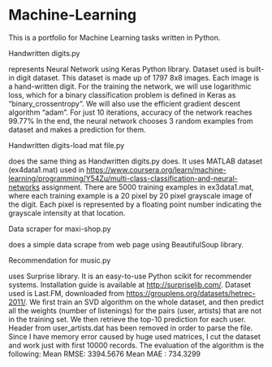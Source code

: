 # Machine-Learning
This is a portfolio for Machine Learning tasks written in Python.

Handwritten digits.py

represents Neural Network using Keras Python library.
Dataset used is built-in digit dataset. This dataset is made up of 1797 8x8 images. Each image is a hand-written digit.
For the training the network, we will use logarithmic loss, which for a binary classification problem is defined in Keras as “binary_crossentropy“. We will also use the efficient gradient descent algorithm “adam”. 
For just 10 iterations, accuracy of the network reaches 99.77%
In the end, the neural network chooses 3 random examples from dataset and makes a prediction for them.

Handwritten digits-load mat file.py

does the same thing as Handwritten digits.py does. It uses MATLAB dataset (ex4data1.mat) used in https://www.coursera.org/learn/machine-learning/programming/Y54Zu/multi-class-classification-and-neural-networks assignment. 
There are 5000 training examples in ex3data1.mat, where each training example is a 20 pixel by 20 pixel grayscale image of the digit. Each pixel is represented by a floating point number indicating the grayscale intensity at that location.

Data scraper for maxi-shop.py

does a simple data scrape from web page using BeautifulSoup library.

Recommendation for music.py

uses Surprise library. It is an easy-to-use Python scikit for recommender systems.
Installation guide is available at http://surpriselib.com/.
Dataset used is Last.FM, downloaded from https://grouplens.org/datasets/hetrec-2011/.
We first train an SVD algorithm on the whole dataset, and then predict all the weights (number of listenings) for the pairs (user, artists) that are not in the training set. We then retrieve the top-10 prediction for each user.
Header from user_artists.dat has been removed in order to parse the file.
Since I have memory error caused by huge used matrices, I cut the dataset and work just with first 10000 records.
The evaluation of the algorithm is the following:
Mean RMSE: 3394.5676
Mean MAE : 734.3299
